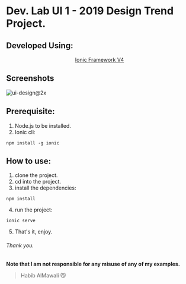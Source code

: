 # Dev. Lab UI 1 - 2019 Design Trend Project.

## Developed Using:
<p align="center">
<a href="https://ionicframework.com/">Ionic Framework V4</a>
</p>

## Screenshots
![ui-design@2x](https://user-images.githubusercontent.com/31030616/61168433-31f31080-a55f-11e9-89a6-82ebe5294458.png)

## Prerequisite:
1. Node.js to be installed.
2. Ionic cli:
```
npm install -g ionic
```

## How to use:
1. clone the project.
2. cd into the project.
3. install the dependencies:
```
npm install
```
4. run the project:
```
ionic serve
```
5. That's it, enjoy.

###### Thank you.

**Note that I am not responsible for any misuse of any of my examples.**

> Habib AlMawali :smirk_cat:
